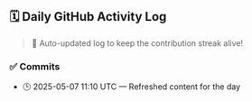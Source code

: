 ## 🗓️ Daily GitHub Activity Log

> 🤖 Auto-updated log to keep the contribution streak alive!

### ✅ Commits

- 🕒 2025-05-07 11:10 UTC — Refreshed content for the day

